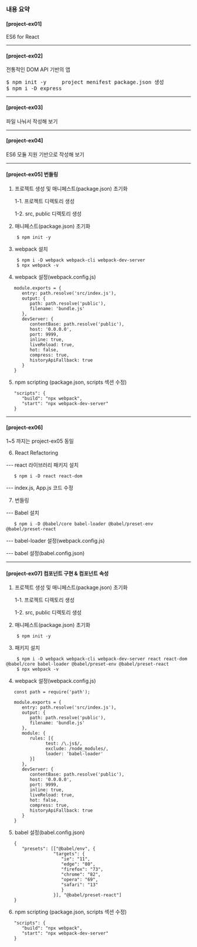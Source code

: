 ### 내용 요약

#### [project-ex01]
ES6 for React

- - -

#### [project-ex02]
   전통적인 DOM API 기반의 앱
<pre>
$ npm init -y     project menifest package.json 생성
$ npm i -D express
</pre>

- - -

#### [project-ex03]
   파일 나눠서 작성해 보기

- - -

#### [project-ex04]
   ES6 모듈 지원 기반으로 작성해 보기

- - -

#### [project-ex05] 번들링 
1. 프로젝트 생성 및 매니페스트(package.json) 초기화

    1-1. 프로젝트 디렉토리 생성

    1-2. src, public 디렉토리 생성

2. 매니페스트(package.json) 초기화
```
    $ npm init -y
```
3. webpack 설치
```
    $ npm i -D webpack webpack-cli webpack-dev-server
    $ npx webpack -v
```
4. webpack 설정(webpack.config.js)
```
   module.exports = {
      entry: path.resolve('src/index.js'),
      output: {
         path: path.resolve('public'),
         filename: 'bundle.js'
      },
      devServer: {
         contentBase: path.resolve('public'),
         host: '0.0.0.0',
         port: 9999,
         inline: true,
         liveReload: true,
         hot: false,
         compress: true,
         historyApiFallback: true
      }
   }
```
5. npm scripting (package.json, scripts 섹션 수정)
```
   "scripts": {
      "build": "npx webpack",
      "start": "npx webpack-dev-server"
   }
```

- - -

#### [project-ex06]
1~5 까지는 project-ex05 동일

6. React Refactoring

--- react 라이브러리 패키지 설치
```
   $ npm i -D react react-dom
```
--- index.js, App.js 코드 수정

7. 번들링

--- Babel 설치
```
   $ npm i -D @babel/core babel-loader @babel/preset-env @babel/preset-react
```
--- babel-loader 설정(webpack.config.js)

--- babel 설정(babel.config.json)

- - -

#### [project-ex07] 컴포넌트 구현 & 컴포넌트 속성

1. 프로젝트 생성 및 매니페스트(package.json) 초기화

    1-1. 프로젝트 디렉토리 생성

    1-2. src, public 디렉토리 생성

2. 매니페스트(package.json) 초기화
```
    $ npm init -y
```
3. 패키지 설치
```
    $ npm i -D webpack webpack-cli webpack-dev-server react react-dom @babel/core babel-loader @babel/preset-env @babel/preset-react
    $ npx webpack -v
```
4. webpack 설정(webpack.config.js)
```  
   const path = require('path');

   module.exports = {
      entry: path.resolve('src/index.js'),
      output: {
         path: path.resolve('public'),
         filename: 'bundle.js'
      },
      module: {
         rules: [{
               test: /\.js$/,
               exclude: /node_modules/,
               loader: 'babel-loader'
         }]
      },
      devServer: {
         contentBase: path.resolve('public'),
         host: '0.0.0.0',
         port: 9999,
         inline: true,
         liveReload: true,
         hot: false,
         compress: true,
         historyApiFallback: true
      }
   }
```
5. babel 설정(babel.config.json)
```
   {
      "presets": [["@babel/env", {
                  "targets": {
                     "ie": "11",
                     "edge": "80",
                     "firefox": "73",
                     "chrome": "82",
                     "opera": "69",
                     "safari": "13"
                     }
                  }], "@babel/preset-react"]
   }
```
6. npm scripting (package.json, scripts 섹션 수정)
```
   "scripts": {
      "build": "npx webpack",
      "start": "npx webpack-dev-server"
   }
```